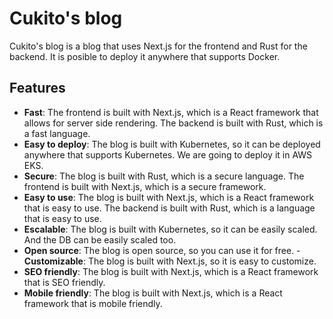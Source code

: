 # Cukito's blog

Cukito's blog is a blog that uses Next.js for the frontend and Rust for the backend. It is posible to deploy it anywhere that supports Docker.

## Features

- **Fast**: The frontend is built with Next.js, which is a React framework that allows for server side rendering. The backend is built with Rust, which is a fast language.
- **Easy to deploy**: The blog is built with Kubernetes, so it can be deployed anywhere that supports Kubernetes. We are going to deploy it in AWS EKS.
- **Secure**: The blog is built with Rust, which is a secure language. The frontend is built with Next.js, which is a secure framework.
- **Easy to use**: The blog is built with Next.js, which is a React framework that is easy to use. The backend is built with Rust, which is a language that is easy to use.
- **Escalable**: The blog is built with Kubernetes, so it can be easily scaled. And the DB can be easily scaled too.
- **Open source**: The blog is open source, so you can use it for free.
-**Customizable**: The blog is built with Next.js, so it is easy to customize.
- **SEO friendly**: The blog is built with Next.js, which is a React framework that is SEO friendly.
- **Mobile friendly**: The blog is built with Next.js, which is a React framework that is mobile friendly.
